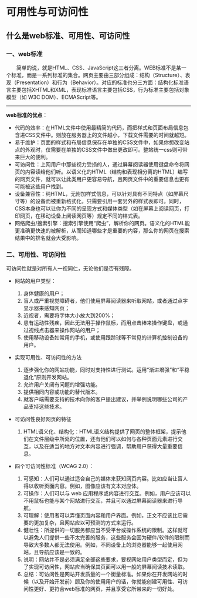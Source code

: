 # 可用性与可访问性

## 什么是web标准、可用性、可访问性

### 一、web标准  
　　简单的说，就是HTML、CSS、JavaScript这三者分离。WEB标准不是某一个标准，而是一系列标准的集合。网页主要由三部分组成：结构（Structure）、表现（Presentation）和行为（Behavior）。对应的标准也分三方面：结构化标准语言主要包括XHTML和XML，表现标准语言主要包括CSS，行为标准主要包括对象模型（如 W3C DOM）、ECMAScript等。
<hr>

**web标准的优点**：
* 代码的效率：在HTML文件中使用最精简的代码，而把样式和页面布局信息包含进CSS文件中。则放在服务器上的文件越小，下载文件需要的时间就越短。
* 易于维护：页面的样式和布局信息保存在单独的CSS文件中，如果你想改变站点的外观时，仅需要在单独的CSS文件中做出更改即可。整站统一css则可带来巨大的便利。
* 可访问性：上网用户中那些视力受损的人，通过屏幕阅读器使用键盘命令将网页的内容读给他们听。以语义化的HTML（结构和表现相分离的HTML）编写的网页文件，就可以让此类用户更容易导航，且网页文件中的重要信息也更有可能被这些用户找到。
* 设备兼容性：纯HTML，无附加样式信息，可以针对具有不同特点（如屏幕尺寸等）的设备而被重新格式化，只需要引用一套另外的样式表即可。同时，CSS本身也可以让你为不同的呈现方式和媒体类型（如在屏幕上阅读网页，打印网页，在移动设备上阅读网页等）规定不同的样式表。
* 网络爬虫/搜索引擎：搜索引擎使用“爬虫”，解析你的网页。语义化的HTML能更准确更快速的被解析，从而知道哪些才是重要的内容，那么你的网页在搜索结果中的排名就会大受影响。

### 二、可用性、可访问性
   可访问性就是对所有人一视同仁，无论他们是否有残障。
  
* 网站的用户类型：
  1. 身体健康的用户；
  2. 盲人或严重视觉障碍者，他们使用屏幕阅读器来听取网站，或者通过点字显示器来感知网页；
  3. 近视者，需要将字体大小放大到200%；
  4. 患有运动性残疾，因此无法用手操作鼠标，而用点击棒来操作键盘，或通过视线点击器来操作网站的用户；
  5. 使用移动设备如常用的手机，或使用跟踪球等不常见的计算机控制设备的用户。

* 实现可用性、可访问性的方法
  1. 逐步强化你的网站功能，同时对支持性进行测试。运用“渐进增强”和“平稳退化”原则开发网站。
  2. 允许用户关闭有问题的增强功能。
  3. 提供相同内容或功能的替代版本。
  4. 就客户端需要支持的技术向你的客户提出建议，并举例说明哪些公司的产品支持这些技术。
* 可访问性良好网页的特征
  1. HTML语义化、结构化：HTML语义结构提供了网页的整体框架，提示他们在文件层级中所处的位置，还有他们可以如何与各种页面元素进行交互，以及在适当的地方对文本内容进行强调，帮助用户获得大量重要信息。

* 四个可访问性标准（WCAG 2.0）：
  1. 可感知：人们可以通过适合自己的媒体来获知网页内容。比如应当让盲人得以收听页面内容。例如，图像应该有文本对应体。
  2. 可操作：人们可以与 web 应用程序或内容进行交互。例如，用户应该可以不用鼠标也能与某个网站进行交互，并且可以通过屏幕阅读器来进行导航。
  3. 可理解：使用者可以弄懂页面内容和用户界面。例如，正文不应该比它需要的更加复杂，且网站应以可预测的方式来运行。
  4. 健壮性：所提供的一切服务都应当不受平台或操作系统的限制。这样就可以避免人们提供一些不太完善的服务，这些服务会因为硬件/软件的限制而导致大多数人都无法使用。例如，不同设备上的浏览器能够一起使用网站，且导航应该是一致的。
  5. 说明：网站并不是必须满足全部这些要求，要视网站用户类型而定，但为了实现可访问性，网站应当确保其页面可以用一般的屏幕阅读技术读取。
  6. 总结：可访问性是网站开发质量的一个衡量标准。如果你在开发网站的时候（以及开始开发前）顾及你的使用用户的话，你就能创建可用性、可访问性更好、更符合web标准的网页，并且享受它所带来的一切好处。